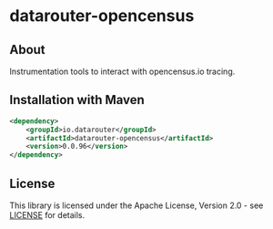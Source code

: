 # datarouter-opencensus

## About
Instrumentation tools to interact with opencensus.io tracing. 

## Installation with Maven

```xml
<dependency>
	<groupId>io.datarouter</groupId>
	<artifactId>datarouter-opencensus</artifactId>
	<version>0.0.96</version>
</dependency>
```

## License

This library is licensed under the Apache License, Version 2.0 - see [LICENSE](../LICENSE) for details.
